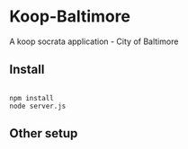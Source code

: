 # Koop-Baltimore

A koop socrata application - City of Baltimore

## Install

```

npm install
node server.js
```

## Other setup
